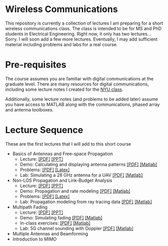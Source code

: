 # Wireless Communications

This repository is currently a collection of lectures I am preparing for a short wireless communications class.  The class is intended to be for MS and PhD students in Electrical Engineering.  Right now, it only has two lectures... Sorry.  I will soon add a few more lectures.  Eventually, I may add sufficient material including problems and labs for a real course.  

# Pre-requisites

The course assumes you are familiar with digital communications at the graduate level.  There are many resources for digital communications, including some lecture notes I created for the [NYU class](https://github.com/sdrangan/digitalcomm).

Additionally, some lecture notes (and problems to be added later) assume you have access to MATLAB along with the communications, phased array and antenna toolboxes.

# Lecture Sequence
These are the first lectures that I will add to this short course

* Basics of Antennas and Free-space Propagation 
    * Lecture: [[PDF]](./lectures/Unit01_Antennas.pdf) [[PPT]](./lectures/Unit01_Antennas.pptx) 
    * Demo: Calculating and displaying antenna patterns [[PDF]](./antennas/demo_antennas.pdf) [[Matlab]](./antennas/demo_antennas.m)
    * Problems:  [[PDF]](./antennas/prob/prob_antennas.pdf) [[Latex]](./antennas/prob/prob_antennas.tex)
    * Lab:  Simulating a 28 GHz antenna for a UAV [[PDF]](./antennas/lab_uav_antenna_partial.pdf) [[Matlab]](./antennas/lab_uav_antenna_partial.m)
* Non-LOS Propagation and Link-Budget Analysis 
    * Lecture: [[PDF]](./lectures/Unit02_Propagation.pdf) [[PPT]](./lectures/Unit02_Propagation.pptx) 
    * Demo: Propagation and rate modeling [[PDF]](./propagation/demo_path_loss_model.pdf) [[Matlab]](./propagation/demo_path_loss_model.m)
    * Problems:  [[PDF]](./propagation/prob/prob_propagation.pdf) [[Latex]](./propagation/prob/prob_propagation.tex)
    * Lab:  Propagation modeling from ray tracing data [[PDF]](./propagation/lab_prop_modeling_partial.pdf) [[Matlab]](./propagation/lab_prop_modeling_partial.m)
* Multipath Fading
    * Lecture: [[PDF]](./lectures/Unit03_Fading.pdf) [[PPT]](./lectures/Unit03_Fading.pptx) 
    * Demo: Simulating fading [[PDF]](./fading/demo_fading.pdf) [[Matlab]](./fading/demo_fading.m)
    * In-class exercises: [[PDF]](./fading/fading_inclass_partial.pdf) [[Matlab]](./fading/fading_inclass_partial.m)
    * Lab:  5G channel sounding with Doppler [[PDF]](./fading/partial/lab_chan_sounder.pdf) [[Matlab]](./fading/partial/lab_chan_sounder.m)
* Multiple Antennas and Beamforming
* Introduction to MIMO 


